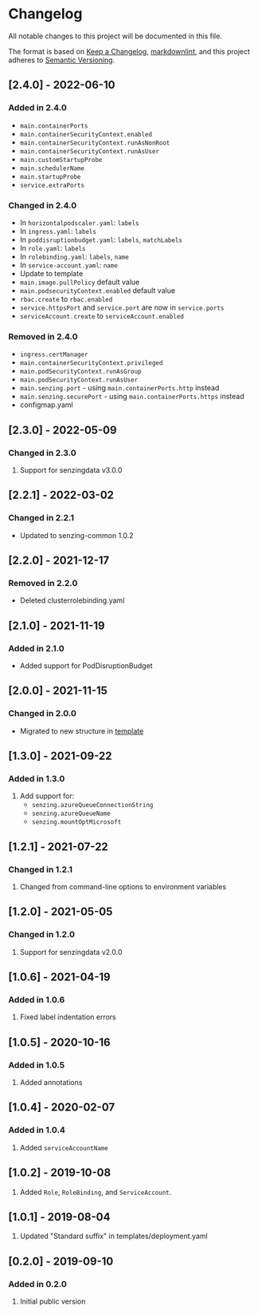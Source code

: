 # Changelog

All notable changes to this project will be documented in this file.

The format is based on [Keep a Changelog](https://keepachangelog.com/en/1.0.0/),
[markdownlint](https://dlaa.me/markdownlint/),
and this project adheres to [Semantic Versioning](https://semver.org/spec/v2.0.0.html).

## [2.4.0] - 2022-06-10

### Added in 2.4.0

- `main.containerPorts`
- `main.containerSecurityContext.enabled`
- `main.containerSecurityContext.runAsNonRoot`
- `main.containerSecurityContext.runAsUser`
- `main.customStartupProbe`
- `main.schedulerName`
- `main.startupProbe`
- `service.extraPorts`

### Changed in 2.4.0

- In `horizontalpodscaler.yaml`: `labels`
- In `ingress.yaml`: `labels`
- In `poddisruptionbudget.yaml`: `labels`, `matchLabels`
- In `role.yaml`: `labels`
- In `rolebinding.yaml`: `labels`, `name`
- In `service-account.yaml`: `name`
- Update to template
- `main.image.pullPolicy` default value
- `main.podsecurityContext.enabled` default value
- `rbac.create` to `rbac.enabled`
- `service.httpsPort` and `service.port` are now in `service.ports`
- `serviceAccount.create` to `serviceAccount.enabled`

### Removed in 2.4.0

- `ingress.certManager`
- `main.containerSecurityContext.privileged`
- `main.podSecurityContext.runAsGroup`
- `main.podSecurityContext.runAsUser`
- `main.senzing.port` - using `main.containerPorts.http` instead
- `main.senzing.securePort` - using `main.containerPorts.https` instead
- configmap.yaml

## [2.3.0] - 2022-05-09

### Changed in 2.3.0

1. Support for senzingdata v3.0.0

## [2.2.1] - 2022-03-02

### Changed in 2.2.1

- Updated to senzing-common 1.0.2

## [2.2.0] - 2021-12-17

### Removed in 2.2.0

- Deleted clusterrolebinding.yaml

## [2.1.0] - 2021-11-19

### Added in 2.1.0

- Added support for PodDisruptionBudget

## [2.0.0] - 2021-11-15

### Changed in 2.0.0

- Migrated to new structure in [template](https://github.com/Senzing/charts/tree/master/template)

## [1.3.0] - 2021-09-22

### Added in 1.3.0

1. Add support for:
   - `senzing.azureQueueConnectionString`
   - `senzing.azureQueueName`
   - `senzing.mountOptMicrosoft`

## [1.2.1] - 2021-07-22

### Changed in 1.2.1

1. Changed from command-line options to environment variables

## [1.2.0] - 2021-05-05

### Changed in 1.2.0

1. Support for senzingdata v2.0.0

## [1.0.6] - 2021-04-19

### Added in 1.0.6

1. Fixed label indentation errors

## [1.0.5] - 2020-10-16

### Added in 1.0.5

1. Added annotations

## [1.0.4] - 2020-02-07

### Added in 1.0.4

1. Added `serviceAccountName`

## [1.0.2] - 2019-10-08

1. Added `Role`, `RoleBinding`, and `ServiceAccount`.

## [1.0.1] - 2019-08-04

1. Updated "Standard suffix" in templates/deployment.yaml

## [0.2.0] - 2019-09-10

### Added in 0.2.0

1. Initial public version
